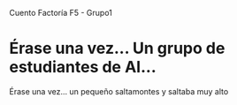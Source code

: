 Cuento Factoría F5 - Grupo1

Érase una vez...
Un grupo de estudiantes de AI...
=======
Érase una vez... un pequeño saltamontes
y saltaba muy alto 

